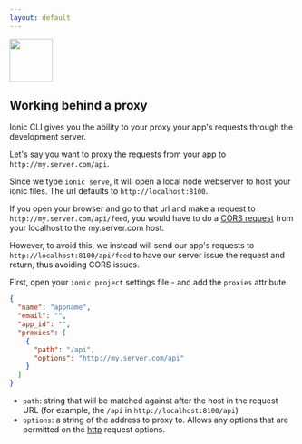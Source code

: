 ```yaml
---
layout: default
---
```


<img src="/img/analytics-preview.png" style="width: 76px">

Working behind a proxy
---

Ionic CLI gives you the ability to your proxy your app's requests through the development server.

Let's say you want to proxy the requests from your app to `http://my.server.com/api`.

Since we type `ionic serve`, it will open a local node webserver to host your ionic files. The url defaults to `http://localhost:8100`.

If you open your browser and go to that url and make a request to `http://my.server.com/api/feed`, you would have to do a [CORS request](http://wikipedia.com) from your localhost to the my.server.com host.

However, to avoid this, we instead will send our app's requests to `http://localhost:8100/api/feed` to have our server issue the request and return, thus avoiding CORS issues.

First, open your `ionic.project` settings file - and add the `proxies` attribute.

```json
{
  "name": "appname",
  "email": "",
  "app_id": "",
  "proxies": [
    {
      "path": "/api",
      "options": "http://my.server.com/api"
    }
  ]
}

```

* `path`: string that will be matched against after the host in the request URL (for example, the `/api` in `http://localhost:8100/api`)
* `options`: a string of the address to proxy to. Allows any options that are permitted on the [http](http://nodejs.org/api/http.html#http_http_request_options_callback) request options.
